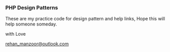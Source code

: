 
### PHP Design Patterns

These are my practice code for design pattern and help links, Hope this will help someone someday.

with Love

[rehan_manzoor@outlook.com](mailto://rehan_manzoor@outlook.com)
